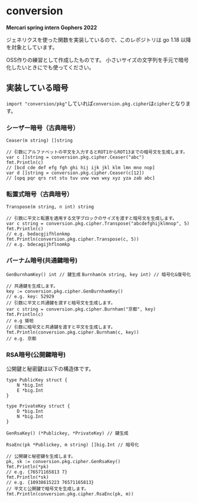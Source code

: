 # conversion
**Mercari spring intern Gophers 2022**

ジェネリクスを使った関数を実装しているので、このレポジトリは go 1.18 以降を対象としています。

OSS作りの練習として作成したものです。
小さいサイズの文字列を手元で暗号化したいときにでも使ってください。

## 実装している暗号
`import "conversion/pkg"`していれば`conversion.pkg.cipher`は`cipher`となります。
### シーザー暗号（古典暗号）
`Ceaser(m string) []string`
```
// 引数にアルファベットの平文を入力するとROT1からROT13までの暗号文を生成します。
var c []string = conversion.pkg.cipher.Ceaser("abc")
fmt.Println(c)
// [bcd cde def efg fgh ghi hij ijk jkl klm lmn mno nop]
var d []string = conversion.pkg.cipher.Ceaser(c[12])
// [opq pqr qrs rst stu tuv uvw vwx wxy xyz yza zab abc]
```

### 転置式暗号（古典暗号）
`Transpose(m string, n int) string`
```
// 引数に平文と転置を適用する文字ブロックのサイズを渡すと暗号文を生成します。
var c string = conversion.pkg.cipher.Transpose("abcdefghijklmnop", 5)
fmt.Println(c)
// e.g. bedacgjifhlonkmp
fmt.Println(conversion.pkg.cipher.Transpose(c, 5))
// e.g. bdecagijhflnomkp
```

### バーナム暗号(共通鍵暗号)
`GenBurnhamKey() int // 鍵生成`
`Burnham(m string, key int) // 暗号化&復号化`
```
// 共通鍵を生成します。
key := conversion.pkg.cipher.GenBurnhamKey()
// e.g. key: 52929
// 引数に平文と共通鍵を渡すと暗号文を生成します。
var c string = conversion.pkg.cipher.Burnham("京都", key)
fmt.Println(c)
// e.g 聳帢
// 引数に暗号文と共通鍵を渡すと平文を生成します。
fmt.Println(conversion.pkg.cipher.Burnham(c, key))
// e.g. 京都
```

### RSA暗号(公開鍵暗号)
公開鍵と秘密鍵は以下の構造体です。
```
type PublicKey struct {
	N *big.Int
	E *big.Int
}

type PrivateKey struct {
	D *big.Int
	N *big.Int
}
```
`GenRsaKey() (*Publickey, *PrivateKey) // 鍵生成`

`RsaEnc(pk *Publickey, m string) []big.Int // 暗号化`
```
// 公開鍵と秘密鍵を生成します。
pk, sk := conversion.pkg.cipher.GenRsaKey()
fmt.Println(*pk)
// e.g. {76571165813 7}
fmt.Println(*sk)
// e.g. {10938615223 76571165813}
// 平文と公開鍵で暗号文を生成します。
fmt.Println(conversion.pkg.cipher.RsaEnc(pk, m))
```
